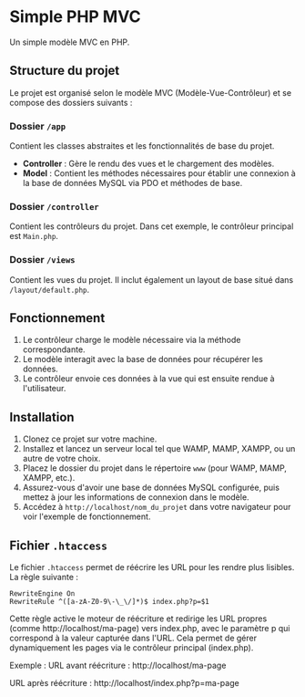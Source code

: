 # Simple PHP MVC

Un simple modèle MVC en PHP.

## Structure du projet

Le projet est organisé selon le modèle MVC (Modèle-Vue-Contrôleur) et se compose des dossiers suivants :

### Dossier `/app`
Contient les classes abstraites et les fonctionnalités de base du projet.

- **Controller** : Gère le rendu des vues et le chargement des modèles.
- **Model** : Contient les méthodes nécessaires pour établir une connexion à la base de données MySQL via PDO et méthodes de base.

### Dossier `/controller`
Contient les contrôleurs du projet. Dans cet exemple, le contrôleur principal est `Main.php`.

### Dossier `/views`
Contient les vues du projet. Il inclut également un layout de base situé dans `/layout/default.php`.

## Fonctionnement

1. Le contrôleur charge le modèle nécessaire via la méthode correspondante.
2. Le modèle interagit avec la base de données pour récupérer les données.
3. Le contrôleur envoie ces données à la vue qui est ensuite rendue à l'utilisateur.

## Installation

1. Clonez ce projet sur votre machine.
2. Installez et lancez un serveur local tel que WAMP, MAMP, XAMPP, ou un autre de votre choix.
3. Placez le dossier du projet dans le répertoire `www` (pour WAMP, MAMP, XAMPP, etc.).
4. Assurez-vous d'avoir une base de données MySQL configurée, puis mettez à jour les informations de connexion dans le modèle.
5. Accédez à `http://localhost/nom_du_projet` dans votre navigateur pour voir l'exemple de fonctionnement.

## Fichier `.htaccess`

Le fichier `.htaccess` permet de réécrire les URL pour les rendre plus lisibles. La règle suivante :

```plaintext
RewriteEngine On
RewriteRule ^([a-zA-Z0-9\-\_\/]*)$ index.php?p=$1
```

Cette règle active le moteur de réécriture et redirige les URL propres (comme http://localhost/ma-page) vers index.php, avec le paramètre p qui correspond à la valeur capturée dans l'URL. Cela permet de gérer dynamiquement les pages via le contrôleur principal (index.php).

Exemple :
URL avant réécriture : http://localhost/ma-page

URL après réécriture : http://localhost/index.php?p=ma-page
